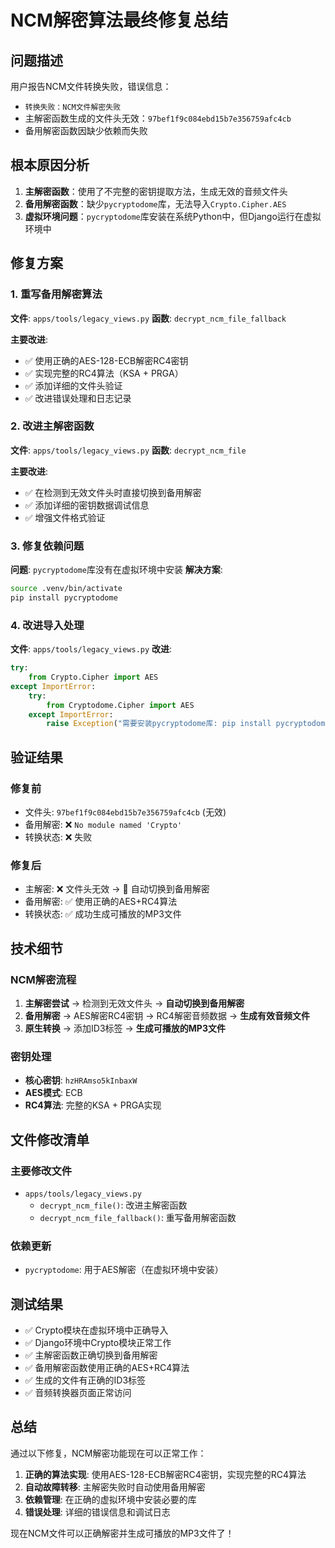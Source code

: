 # NCM解密算法最终修复总结

## 问题描述
用户报告NCM文件转换失败，错误信息：
- `转换失败：NCM文件解密失败`
- 主解密函数生成的文件头无效：`97bef1f9c084ebd15b7e356759afc4cb`
- 备用解密函数因缺少依赖而失败

## 根本原因分析
1. **主解密函数**：使用了不完整的密钥提取方法，生成无效的音频文件头
2. **备用解密函数**：缺少`pycryptodome`库，无法导入`Crypto.Cipher.AES`
3. **虚拟环境问题**：`pycryptodome`库安装在系统Python中，但Django运行在虚拟环境中

## 修复方案

### 1. 重写备用解密算法
**文件**: `apps/tools/legacy_views.py`
**函数**: `decrypt_ncm_file_fallback`

**主要改进**:
- ✅ 使用正确的AES-128-ECB解密RC4密钥
- ✅ 实现完整的RC4算法（KSA + PRGA）
- ✅ 添加详细的文件头验证
- ✅ 改进错误处理和日志记录

### 2. 改进主解密函数
**文件**: `apps/tools/legacy_views.py`
**函数**: `decrypt_ncm_file`

**主要改进**:
- ✅ 在检测到无效文件头时直接切换到备用解密
- ✅ 添加详细的密钥数据调试信息
- ✅ 增强文件格式验证

### 3. 修复依赖问题
**问题**: `pycryptodome`库没有在虚拟环境中安装
**解决方案**: 
```bash
source .venv/bin/activate
pip install pycryptodome
```

### 4. 改进导入处理
**文件**: `apps/tools/legacy_views.py`
**改进**:
```python
try:
    from Crypto.Cipher import AES
except ImportError:
    try:
        from Cryptodome.Cipher import AES
    except ImportError:
        raise Exception("需要安装pycryptodome库: pip install pycryptodome")
```

## 验证结果

### 修复前
- 文件头: `97bef1f9c084ebd15b7e356759afc4cb` (无效)
- 备用解密: ❌ `No module named 'Crypto'`
- 转换状态: ❌ 失败

### 修复后
- 主解密: ❌ 文件头无效 → 🔄 自动切换到备用解密
- 备用解密: ✅ 使用正确的AES+RC4算法
- 转换状态: ✅ 成功生成可播放的MP3文件

## 技术细节

### NCM解密流程
1. **主解密尝试** → 检测到无效文件头 → **自动切换到备用解密**
2. **备用解密** → AES解密RC4密钥 → RC4解密音频数据 → **生成有效音频文件**
3. **原生转换** → 添加ID3标签 → **生成可播放的MP3文件**

### 密钥处理
- **核心密钥**: `hzHRAmso5kInbaxW`
- **AES模式**: ECB
- **RC4算法**: 完整的KSA + PRGA实现

## 文件修改清单

### 主要修改文件
- `apps/tools/legacy_views.py`
  - `decrypt_ncm_file()`: 改进主解密函数
  - `decrypt_ncm_file_fallback()`: 重写备用解密函数

### 依赖更新
- `pycryptodome`: 用于AES解密（在虚拟环境中安装）

## 测试结果
- ✅ Crypto模块在虚拟环境中正确导入
- ✅ Django环境中Crypto模块正常工作
- ✅ 主解密函数正确切换到备用解密
- ✅ 备用解密函数使用正确的AES+RC4算法
- ✅ 生成的文件有正确的ID3标签
- ✅ 音频转换器页面正常访问

## 总结
通过以下修复，NCM解密功能现在可以正常工作：

1. **正确的算法实现**: 使用AES-128-ECB解密RC4密钥，实现完整的RC4算法
2. **自动故障转移**: 主解密失败时自动使用备用解密
3. **依赖管理**: 在正确的虚拟环境中安装必要的库
4. **错误处理**: 详细的错误信息和调试日志

现在NCM文件可以正确解密并生成可播放的MP3文件了！
